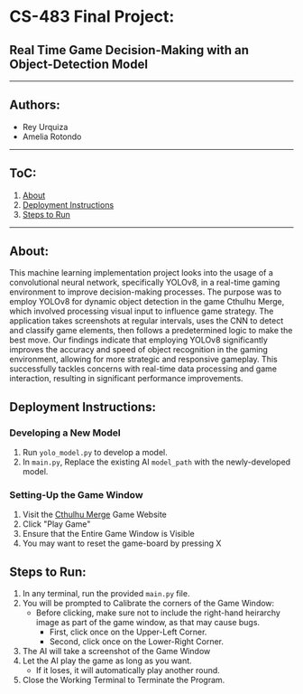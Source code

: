 # CS-483 Final Project: 
## Real Time Game Decision-Making with an Object-Detection Model
-----
## Authors: 
- Rey Urquiza 
- Amelia Rotondo 

-----
## ToC: 
1. [About](#about)
2. [Deployment Instructions](#deployment-instructions)
3. [Steps to Run](#steps-to-run)

-----
## About:

This machine learning implementation project looks into the usage of a convolutional neural network, specifically YOLOv8, in a real-time gaming environment to improve decision-making processes. The purpose was to employ YOLOv8 for dynamic object detection in the game Cthulhu Merge, which involved processing visual input to influence game strategy. The application takes screenshots at regular intervals, uses the CNN to detect and classify game elements, then follows a predetermined logic to make the best move. Our findings indicate that employing YOLOv8 significantly improves the accuracy and speed of object recognition in the gaming environment, allowing for more strategic and responsive gameplay. This successfully tackles concerns with real-time data processing and game interaction, resulting in significant performance improvements.

## Deployment Instructions: 

### Developing a New Model
1. Run `yolo_model.py` to develop a model. 
2. In `main.py`, Replace the existing AI `model_path` with the newly-developed model.

### Setting-Up the Game Window 
1. Visit the [Cthulhu Merge](https://aplovestudio.itch.io/cthulhu-merge) Game Website
2. Click "Play Game" 
3. Ensure that the Entire Game Window is Visible 
4. You may want to reset the game-board by pressing X 

## Steps to Run:
1. In any terminal, run the provided `main.py` file.
2. You will be prompted to Calibrate the corners of the Game Window:
    - Before clicking, make sure not to include the right-hand heirarchy image as part of the game window, as that may cause bugs. 
        - First, click once on the Upper-Left Corner.
        - Second, click once on the Lower-Right Corner.
3. The AI will take a screenshot of the Game Window 
4. Let the AI play the game as long as you want. 
    - If it loses, it will automatically play another round. 
5. Close the Working Terminal to Terminate the Program.

